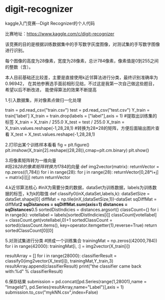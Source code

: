 # digit-recognizer
kaggle入门竞赛--Digit Recognizer的个人代码

比赛地址：https://www.kaggle.com/c/digit-recognizer

该竞赛的目的是根据训练数据集中的手写数字灰度图像，对测试集的手写数字图像进行识别。

每个图像的高度为28像素，宽度为28像素，总计784像素，像素值是0到255之间的整数（含）。

本人目前基础还比较差，主要是直接使用k近邻算法进行分类，最终识别准确率为0.96942，
在其他参赛选手面前相形见绌，不过这是我第一次自己做这些题目，希望以后不断改进，
能使得算法的效果不断提高


1.引入数据集，并对像素点做归一化处理

train = pd.read_csv("train.csv")
test = pd.read_csv("test.csv")
Y_train = train['label']
X_train = train.drop(labels = ["label"],axis = 1)   #提取出训练集的标签
X_train = X_train / 255.0
X_test = test / 255.0
X_train = X_train.values.reshape(-1,28,28,1)       #转换为28*28的矩阵，方便后面输出图片查看
X_test = X_test.values.reshape(-1,28,28,1)

2.打印出某个训练样本看看
fig = plt.figure()
plt.imshow(X_train[2].reshape((28,28)),cmap=plt.cm.binary)
plt.show()

3.将像素矩阵转为一维向量  
#将28*28的像素矩阵转换为1*784的向量
def img2vector(matrix):
    returnVector = np.zeros((1,784))
    for i in range(28):
        for j in range(28):
            returnVector[0,28*i+j] = matrix[i][j]
    return returnVector

4.k近邻算法核心
#inX为需要分类的数据，dataSet为训练数据，labels为训练数据的标签，k为k的取值
def classify0(inX,dataSet,labels,k):
    dataSetSize = dataSet.shape[0]
    diffMat = np.tile(inX,(dataSetSize,1))-dataSet
    sqDiffMat = diffMat**2
    sqDistances = sqDiffMat.sum(axis=1)
    distances = sqDistances**0.5
    sortedDistIndicies = distances.argsort()
    classCount={}
    for i in range(k):
        voteIlabel = labels[sortedDistIndicies[i]]
        classCount[voteIlabel] = classCount.get(voteIlabel,0)+1
    sortedClassCount = sorted(classCount.items(),
                              key=operator.itemgetter(1),reverse=True)
    return sortedClassCount[0][0]


5.对测试集进行分类
#拼成一个训练集合
trainingMat = np.zeros((42000,784))
for i in range(42000):
    trainingMat[i, :] = img2vector(X_train[i])

resultArray = []
for i in range(28000):
    classifierResult = classify0(img2vector(X_test[i]),  trainingMat,Y_train,3)
    resultArray.append(classifierResult)
    print("the classifier came back with:%d" % classifierResult)

6.保存结果
submission = pd.concat([pd.Series(range(1,28001),name = "ImageId"), pd.Series(resultArray,name="Label")],axis = 1)
submission.to_csv("mykNN.csv",index=False)






